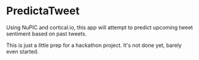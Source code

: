 PredictaTweet
=============

Using NuPIC and cortical.io, this app will attempt to predict upcoming tweet sentiment based on past tweets.

This is just a little prep for a hackathon project. It's not done yet, barely even started. 
